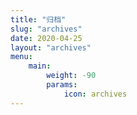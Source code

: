 ```yaml
---
title: "归档"
slug: "archives"
date: 2020-04-25
layout: "archives"
menu:
    main:
        weight: -90
        params: 
            icon: archives
---
```

